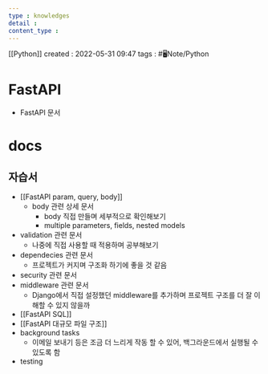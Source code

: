 ```yaml
---
type : knowledges
detail : 
content_type :
---
```


[[Python]]
created : 2022-05-31 09:47
tags : #🖥️Note/Python 

# FastAPI
- FastAPI 문서

# docs

## 자습서
- [[FastAPI param, query, body]]
	- body 관련 상세 문서
		- body 직접 만들며 세부적으로 확인해보기
		- multiple parameters, fields, nested models
- validation 관련 문서
	- 나중에 직접 사용할 때 적용하며 공부해보기
- dependecies 관련 문서
	- 프로젝트가 커지며 구조화 하기에 좋을 것 같음
- security 관련 문서
- middleware 관련 문서
	- Django에서 직접 설정했던 middleware를 추가하며 프로젝트 구조를 더 잘 이해할 수 있지 않을까
- [[FastAPI SQL]]
- [[FastAPI 대규모 파일 구조]]
- background tasks
	- 이메일 보내기 등은 조금 더 느리게 작동 할 수 있어, 백그라운드에서 실행될 수 있도록 함
- testing